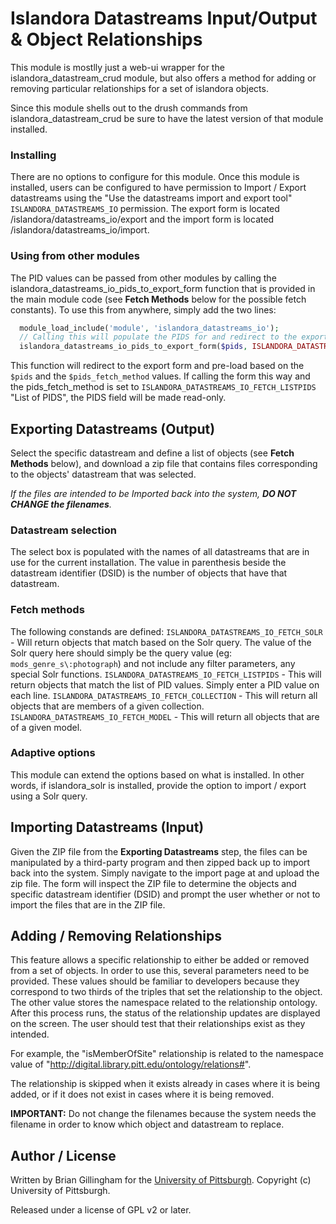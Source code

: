 Islandora Datastreams Input/Output & Object Relationships
=============
This module is mostlly just a web-ui wrapper for the islandora_datastream_crud module, but also offers a method for adding or removing particular relationships for a set of islandora objects.

Since this module shells out to the drush commands from islandora_datastream_crud be sure to have the latest version of that module installed.

### Installing
There are no options to configure for this module.  Once this module is installed, users can be configured to have permission to Import / Export datastreams using the "Use the datastreams import and export tool" `ISLANDORA_DATASTREAMS_IO` permission.  The export form is located /islandora/datastreams_io/export and the import form is located /islandora/datastreams_io/import.

### Using from other modules
The PID values can be passed from other modules by calling the islandora_datastreams_io_pids_to_export_form function that is provided in the main module code (see **Fetch Methods** below for the possible fetch constants).  To use this from anywhere, simply add the two lines:
```php
  module_load_include('module', 'islandora_datastreams_io');
  // Calling this will populate the PIDS for and redirect to the export form.
  islandora_datastreams_io_pids_to_export_form($pids, ISLANDORA_DATASTREAMS_IO_FETCH_LISTPIDS);
```
This function will redirect to the export form and pre-load based on the `$pids` and the `$pids_fetch_method` values.
If calling the form this way and the pids_fetch_method is set to `ISLANDORA_DATASTREAMS_IO_FETCH_LISTPIDS` "List of PIDS", the PIDS field will be made read-only.

## Exporting Datastreams (Output)
Select the specific datastream and define a list of objects (see **Fetch Methods** below), and download a zip file that contains files corresponding to the objects' datastream that was selected.

*If the files are intended to be Imported back into the system, **DO NOT CHANGE the filenames**.*

### Datastream selection
The select box is populated with the names of all datastreams that are in use for the current installation.  The value in parenthesis beside the datastream identifier (DSID) is the number of objects that have that datastream.

### Fetch methods
The following constands are defined:
`ISLANDORA_DATASTREAMS_IO_FETCH_SOLR` - Will return objects that match based on the Solr query.  The value of the Solr query here should simply be the query value (eg: `mods_genre_s\:photograph`)  and not include any filter parameters, any special Solr functions.
`ISLANDORA_DATASTREAMS_IO_FETCH_LISTPIDS` - This will return objects that match the list of PID values.  Simply enter a PID value on each line.
`ISLANDORA_DATASTREAMS_IO_FETCH_COLLECTION` - This will return all objects that are members of a given collection.
`ISLANDORA_DATASTREAMS_IO_FETCH_MODEL` - This will return all objects that are of a given model.

### Adaptive options

This module can extend the options based on what is installed.  In other words, if 
islandora_solr is installed, provide the option to import / export using a Solr query.

## Importing Datastreams (Input)
Given the ZIP file from the **Exporting Datastreams** step, the files can be manipulated by a third-party program and then zipped back up to import back into the system.  Simply navigate to the import page at and upload the zip file.  The form will inspect the ZIP file to determine the objects and specific datastream identifier (DSID) and prompt the user whether or not to import the files that are in the ZIP file.  

## Adding / Removing Relationships
This feature allows a specific relationship to either be added or removed from a set of objects.  In order to use this, several parameters need to be provided.  These values should be familiar to developers because they correspond to two thirds of the triples that set the relationship to the object.  The other value stores the namespace related to the relationship ontology.  After this process runs, the status of the relationship updates are displayed on the screen.  The user should test that their relationships exist as they intended.

For example, the "isMemberOfSite" relationship is related to the namespace value of "http://digital.library.pitt.edu/ontology/relations#".

The relationship is skipped when it exists already in cases where it is being added, or if it does not exist in cases where it is being removed.

**IMPORTANT:** Do not change the filenames because the system needs the filename in order to know which object and datastream to replace.

## Author / License

Written by Brian Gillingham for the [University of Pittsburgh](http://www.pitt.edu).  Copyright (c) University of Pittsburgh.

Released under a license of GPL v2 or later.
